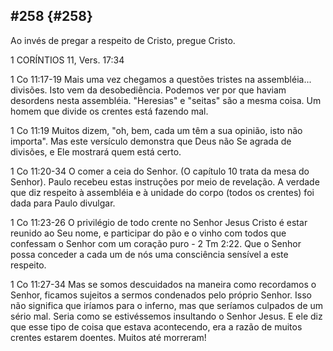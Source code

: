 ## #258 {#258}

Ao invés de pregar a respeito de Cristo, pregue Cristo.

1 CORÍNTIOS 11, Vers. 17:34

1 Co 11:17-19 Mais uma vez chegamos a questões tristes na assembléia... divisões. Isto vem da desobediência. Podemos ver por que haviam desordens nesta assembléia. &quot;Heresias&quot; e &quot;seitas&quot; são a mesma coisa. Um homem que divide os crentes está fazendo mal.

1 Co 11:19 Muitos dizem, &quot;oh, bem, cada um têm a sua opinião, isto não importa&quot;. Mas este versículo demonstra que Deus não Se agrada de divisões, e Ele mostrará quem está certo.

1 Co 11:20-34 O comer a ceia do Senhor. (O capítulo 10 trata da mesa do Senhor). Paulo recebeu estas instruções por meio de revelação. A verdade que diz respeito à assembléia e à unidade do corpo (todos os crentes) foi dada para Paulo divulgar.

1 Co 11:23-26 O privilégio de todo crente no Senhor Jesus Cristo é estar reunido ao Seu nome, e participar do pão e o vinho com todos que confessam o Senhor com um coração puro - 2 Tm 2:22\. Que o Senhor possa conceder a cada um de nós uma consciência sensível a este respeito.

1 Co 11:27-34 Mas se somos descuidados na maneira como recordamos o Senhor, ficamos sujeitos a sermos condenados pelo próprio Senhor. Isso não significa que iríamos para o inferno, mas que seríamos culpados de um sério mal. Seria como se estivéssemos insultando o Senhor Jesus. E ele diz que esse tipo de coisa que estava acontecendo, era a razão de muitos crentes estarem doentes. Muitos até morreram!